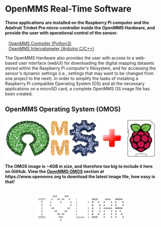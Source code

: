 <h1>OpenMMS Real-Time Software</h1>
<h4>These applications are installed on the Raspberry Pi computer and the Adafruit Trinket Pro micro-controller inside the OpenMMS Hardware, and provide the user with operational control of the sensor.</h4>
<p>&nbsp;&nbsp;&nbsp;<a href="./openmms_controller_vlp16.py">OpenMMS Controller (Python3)</a>
<br>&nbsp;&nbsp;&nbsp;<a href="./openmms_intervalometer.ino">OpenMMS Intervalometer (Arduino C/C++)</a></p>

<p>The OpenMMS Hardware also provides the user with access to a web-based user interface (webUI) for downloading the digital mapping datasets stored within the Raspberry Pi computer's filesystem, and for accessing the sensor's dynamic settings (i.e., settings that may want to be changed from one project to the next). In order to simplify the tasks of installing a Raspberry Pi compatible Operating System (OS) and all the necessary applications on a microSD card, a complete OpenMMS OS image file has been created.<br></p>
<h2>OpenMMS Operating System (OMOS)</h2>
<p align="center">
<img src="../images/openmms_os.png">
</p>
<p><b>The OMOS image is ~4GB in size, and therefore too big to include it here on GitHub. View the <a href="https://www.openmms.org/wp-content/uploads/html/openmms_software.html#openmms-operating-system-omos">OpenMMS OMOS</a> section at https://www.openmms.org to download the latest image file, how easy is that! </b></p>
<p align="center"><br>
<img width="60%" src="../images/i_heart_lidar.png">
</p>
